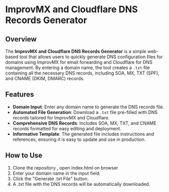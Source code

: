 # ImprovMX and Cloudflare DNS Records Generator

## Overview
The **ImprovMX and Cloudflare DNS Records Generator** is a simple web-based tool that allows users to quickly generate DNS configuration files for domains using ImprovMX for email forwarding and Cloudflare for DNS management. By entering a domain name, the tool creates a `.txt` file containing all the necessary DNS records, including SOA, MX, TXT (SPF), and CNAME (DKIM, DMARC) records.

## Features
- **Domain Input**: Enter any domain name to generate the DNS records file.
- **Automated File Generation**: Download a `.txt` file pre-filled with DNS records tailored for ImprovMX and Cloudflare.
- **Comprehensive DNS Records**: Includes SOA, MX, TXT, and CNAME records formatted for easy editing and deployment.
- **Informative Template**: The generated file includes instructions and references, ensuring it is easy to update and use in production.

## How to Use
1. Clone the repository , open index.html on browser
2. Enter your domain name in the input field.
3. Click the "Generate .txt File" button.
4. A .txt file with the DNS records will be automatically downloaded.
